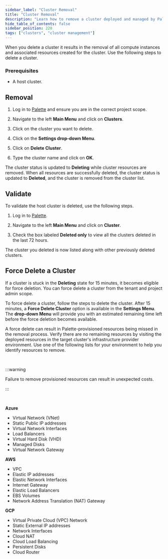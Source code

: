 ```yaml
---
sidebar_label: "Cluster Removal"
title: "Cluster Removal"
description: "Learn how to remove a cluster deployed and managed by Palette."
hide_table_of_contents: false
sidebar_position: 220
tags: ["clusters", "cluster management"]
---
```


When you delete a cluster it results in the removal of all compute instances and associated resources created for the
cluster. Use the following steps to delete a cluster.

### Prerequisites

- A host cluster.

## Removal

1. Log in to [Palette](https://console.spectrocloud.com) and ensure you are in the correct project scope.

2. Navigate to the left **Main Menu** and click on **Clusters**.

3. Click on the cluster you want to delete.

4. Click on the **Settings drop-down Menu**.

5. Click on **Delete Cluster**.

6. Type the cluster name and click on **OK**.

The cluster status is updated to **Deleting** while cluster resources are removed. When all resources are successfully
deleted, the cluster status is updated to **Deleted**, and the cluster is removed from the cluster list.

## Validate

To validate the host cluster is deleted, use the following steps.

1. Log in to [Palette](https://console.spectrocloud.com).

2. Navigate to the left **Main Menu** and click on **Cluster**.

3. Check the box labeled **Deleted only** to view all the clusters deleted in the last 72 hours.

The cluster you deleted is now listed along with other previously deleted clusters.

## Force Delete a Cluster

If a cluster is stuck in the **Deleting** state for 15 minutes, it becomes eligible for force deletion. You can force
delete a cluster from the tenant and project admin scope.

To force delete a cluster, follow the steps to delete the cluster. After 15 minutes, a **Force Delete Cluster** option
is available in the **Settings Menu**. The **drop-down Menu** will provide you with an estimated remaining time left
before the force deletion becomes available.

A force delete can result in Palette-provisioned resources being missed in the removal process. Verify there are no
remaining resources by visiting the deployed resources in the target cluster's infrastructure provider environment. Use
one of the following lists for your environment to help you identify resources to remove.

<br />

:::warning

Failure to remove provisioned resources can result in unexpected costs.

:::

<br />

**Azure**

- Virtual Network (VNet)
- Static Public IP addresses
- Virtual Network Interfaces
- Load Balancers
- Virtual Hard Disk (VHD)
- Managed Disks
- Virtual Network Gateway

**AWS**

- VPC
- Elastic IP addresses
- Elastic Network Interfaces
- Internet Gateway
- Elastic Load Balancers
- EBS Volumes
- Network Address Translation (NAT) Gateway

**GCP**

- Virtual Private Cloud (VPC) Network
- Static External IP addresses
- Network Interfaces
- Cloud NAT
- Cloud Load Balancing
- Persistent Disks
- Cloud Router
